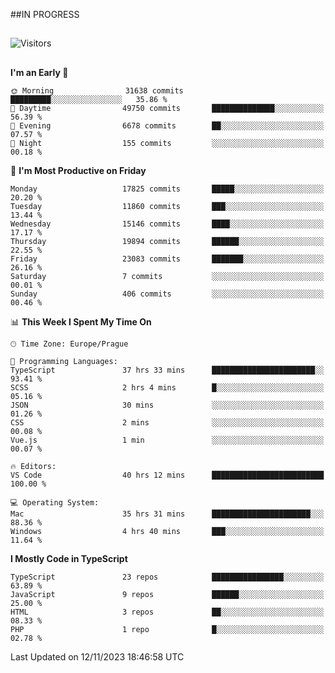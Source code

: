 ##IN PROGRESS
##
![Visitors](https://komarev.com/ghpvc/?username=petrbui&style=for-the-badge&label=Visitors+👀)



##
<!--
[![My GitHub stats](https://github-readme-stats.vercel.app/api?username=petrbui&theme=github_dark)](https://github.com/anuraghazra/github-readme-stats)

[![My wakatime stats](https://github-readme-stats.vercel.app/api/wakatime?username=petrbui&theme=github_dark)](https://github.com/anuraghazra/github-readme-stats)
-->
<!--START_SECTION:waka-->
**I'm an Early 🐤** 

```text
🌞 Morning                31638 commits       █████████░░░░░░░░░░░░░░░░   35.86 % 
🌆 Daytime                49750 commits       ██████████████░░░░░░░░░░░   56.39 % 
🌃 Evening                6678 commits        ██░░░░░░░░░░░░░░░░░░░░░░░   07.57 % 
🌙 Night                  155 commits         ░░░░░░░░░░░░░░░░░░░░░░░░░   00.18 % 
```
📅 **I'm Most Productive on Friday** 

```text
Monday                   17825 commits       █████░░░░░░░░░░░░░░░░░░░░   20.20 % 
Tuesday                  11860 commits       ███░░░░░░░░░░░░░░░░░░░░░░   13.44 % 
Wednesday                15146 commits       ████░░░░░░░░░░░░░░░░░░░░░   17.17 % 
Thursday                 19894 commits       ██████░░░░░░░░░░░░░░░░░░░   22.55 % 
Friday                   23083 commits       ███████░░░░░░░░░░░░░░░░░░   26.16 % 
Saturday                 7 commits           ░░░░░░░░░░░░░░░░░░░░░░░░░   00.01 % 
Sunday                   406 commits         ░░░░░░░░░░░░░░░░░░░░░░░░░   00.46 % 
```


📊 **This Week I Spent My Time On** 

```text
🕑︎ Time Zone: Europe/Prague

💬 Programming Languages: 
TypeScript               37 hrs 33 mins      ███████████████████████░░   93.41 % 
SCSS                     2 hrs 4 mins        █░░░░░░░░░░░░░░░░░░░░░░░░   05.16 % 
JSON                     30 mins             ░░░░░░░░░░░░░░░░░░░░░░░░░   01.26 % 
CSS                      2 mins              ░░░░░░░░░░░░░░░░░░░░░░░░░   00.08 % 
Vue.js                   1 min               ░░░░░░░░░░░░░░░░░░░░░░░░░   00.07 % 

🔥 Editors: 
VS Code                  40 hrs 12 mins      █████████████████████████   100.00 % 

💻 Operating System: 
Mac                      35 hrs 31 mins      ██████████████████████░░░   88.36 % 
Windows                  4 hrs 40 mins       ███░░░░░░░░░░░░░░░░░░░░░░   11.64 % 
```

**I Mostly Code in TypeScript** 

```text
TypeScript               23 repos            ████████████████░░░░░░░░░   63.89 % 
JavaScript               9 repos             ██████░░░░░░░░░░░░░░░░░░░   25.00 % 
HTML                     3 repos             ██░░░░░░░░░░░░░░░░░░░░░░░   08.33 % 
PHP                      1 repo              █░░░░░░░░░░░░░░░░░░░░░░░░   02.78 % 
```




 Last Updated on 12/11/2023 18:46:58 UTC
<!--END_SECTION:waka-->
